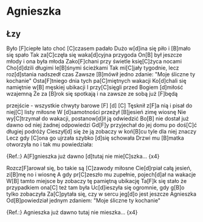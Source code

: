 # Agnieszka
## Łzy


Było [F]ciepłe lato choć [C]czasem padało
Dużo w[d]ina się piło i [B]mało się spało
Tak za[C]częła się waka[d]cyjna przygoda
On[B] był jeszcze młody i ona była młoda
Zako[F]chani przy świetle księ[C]życa nocami
Cho[d]dzili długimi le[B]śnymi ścieżkami
Tak mi[C]jały tygodnie, lecz roz[d]stania nadszedł czas
Zawsze [B]mówił jedno zdanie: "Moje śliczne ty kochanie"
Osta[F]tniego dnia tych pa[C]miętnych wakacji
Ko[d]chali się namiętnie w[B] męskiej ubikacji
I przy[C]sięgli przed Bogiem [d]miłość wzajemną
Że za [B]rok się spotkają i na zawsze ze sobą już [F]będą

przejście - wszystkie chwyty barowe
[F] [d] [C]
Tęsknił z[F]a nią i pisał do niej[C] listy miłosne
W [d]samotności przeżył [B]jesień zimę wiosnę
Nie wy[C]trzymał do wakacji, postanow[d]ił ją odwiedzić
Bo[B] nie dostał już dawno od niej żadnej odpowiedzi
Gd[F]y przyjechał do jej domu po doś[C]ć długiej podróży
Cieszył[d] się że ją zobaczy w koń[B]cu tyle dla niej znaczy
Lecz gdy [C]ona go ujrzała szybko [d]się schowała
Drzwi mu [B]matka otworzyła no i tak mu powiedziała:

{Ref.:}
A[F]gnieszka już dawno [d]tutaj nie mie[C]szka... {x4}

Rozcz[F]arował się, bo takie są [C]zawody miłosne
Cie[d]rpiał całą jesień, zi[B]mę no i wiosnę
A gdy pr[C]zeszło mu zupełnie, pojech[d]ał na wakacje
W[B] tamto miejsce by zobaczy tę pamiętną ubikację
Ta[F]k się stało że przypadkiem ona[C] też tam była
Uc[d]ieszyła się ogromnie, gdy g[B]o tylko zobaczyła
Za[C]pytała się, czy w sercu jeg[d]o jest jeszcze Agnieszka
Od[B]powiedział jednym zdaniem: "Moje śliczne ty kochanie"

{Ref.:}
Agnieszka już dawno tutaj nie mieszka... {x4}

